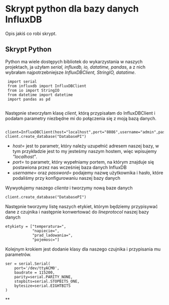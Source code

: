 # Skrypt python dla bazy danych InfluxDB
Opis jakiś co robi skrypt.
## Skrypt Python
Python ma wiele dostępych bibliotek do wykarzystania w naszych projektach, ja użyłam *serial, influxdb, io, datatime, pandas*, a z nich wybrałam najpotrzebniejsze *InfluxDBClient, StringIO, datatime*.

```
 import serial
 from influxdb import InfluxDBClient
 from io import StringIO
 from datetime import datetime
 import pandas as pd
 
```
Następnie stworzyłam klasę *client*, którą przypisałam do InfluxDBClient i podałam parametry niezbędne mi do połączenia się z moją bazą danych.

```

client=InfluxDBClient(host="localhost",port="8086",username="admin",password="pass")
client.create_database("DatabasePI")

```
- *host=* jest to parametr, który należy uzupełnić adresem naszej bazy, w tym przykładzie jest to my jesteśmy naszym hostem, więc wpisujemy *"localhost"*.
- *port=* to parametr, który wypełniamy portem, na którym znajduje się postawiona przez nas wcześniej baza danych InfluxDB
- *username=* oraz *password=* podajemy nazwę użytkownika i hasło, które podaliśmy przy konfigurowaniu naszej bazy danych

Wywyołujemy naszego *clienta* i tworzymy nową baze danych

```
client.create_database("DatabasePI")

```

Następnie tworzymy listę naszych etykiet, którym będziemy przypisywać dane z czujnika i następnie konwertować do *lineprotocol* naszej bazy danych

```
etykiety = ["temperatura=",
            "napiecie=",
            "prad_ladowania=",
            "pojemosc="]
```

Kolejnym krokiem jest dodanie klasy dla naszego czujnika i przypisania mu parametrów.
```
ser = serial.Serial(
    port='/dev/ttyACM0',
    baudrate = 115200,
    parity=serial.PARITY_NONE,
    stopbits=serial.STOPBITS_ONE,
    bytesize=serial.EIGHTBITS
)
```

**
